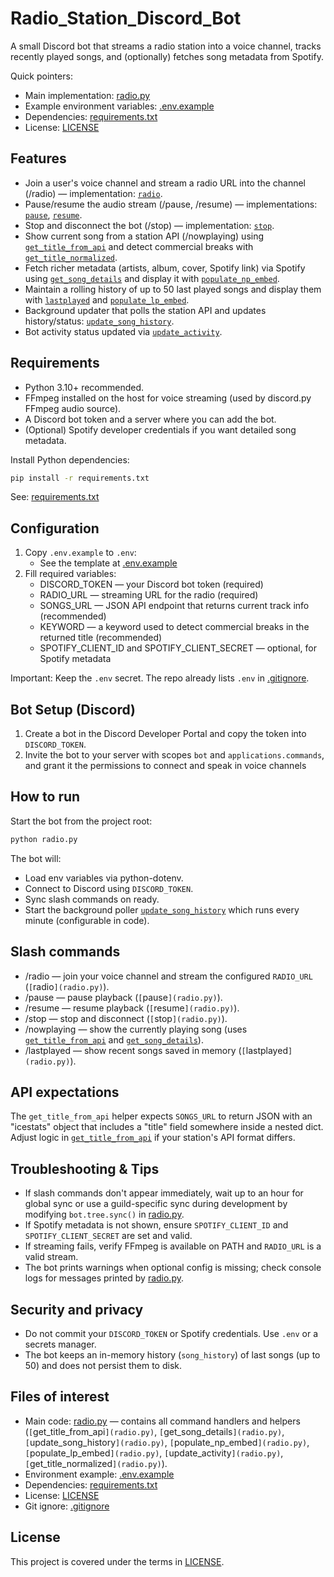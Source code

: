 # Radio_Station_Discord_Bot

A small Discord bot that streams a radio station into a voice channel, tracks recently played songs, and (optionally) fetches song metadata from Spotify.

Quick pointers:
- Main implementation: [radio.py](radio.py)
- Example environment variables: [.env.example](.env.example)
- Dependencies: [requirements.txt](requirements.txt)
- License: [LICENSE](LICENSE)

## Features
- Join a user's voice channel and stream a radio URL into the channel (/radio) — implementation: [`radio`](radio.py).
- Pause/resume the audio stream (/pause, /resume) — implementations: [`pause`](radio.py), [`resume`](radio.py).
- Stop and disconnect the bot (/stop) — implementation: [`stop`](radio.py).
- Show current song from a station API (/nowplaying) using [`get_title_from_api`](radio.py) and detect commercial breaks with [`get_title_normalized`](radio.py).
- Fetch richer metadata (artists, album, cover, Spotify link) via Spotify using [`get_song_details`](radio.py) and display it with [`populate_np_embed`](radio.py).
- Maintain a rolling history of up to 50 last played songs and display them with [`lastplayed`](radio.py) and [`populate_lp_embed`](radio.py).
- Background updater that polls the station API and updates history/status: [`update_song_history`](radio.py).
- Bot activity status updated via [`update_activity`](radio.py).

## Requirements
- Python 3.10+ recommended.
- FFmpeg installed on the host for voice streaming (used by discord.py FFmpeg audio source).
- A Discord bot token and a server where you can add the bot.
- (Optional) Spotify developer credentials if you want detailed song metadata.

Install Python dependencies:
```sh
pip install -r requirements.txt
```
See: [requirements.txt](requirements.txt)

## Configuration
1. Copy `.env.example` to `.env`:
   - See the template at [.env.example](.env.example)
2. Fill required variables:
   - DISCORD_TOKEN — your Discord bot token (required)
   - RADIO_URL — streaming URL for the radio (required)
   - SONGS_URL — JSON API endpoint that returns current track info (recommended)
   - KEYWORD — a keyword used to detect commercial breaks in the returned title (recommended)
   - SPOTIFY_CLIENT_ID and SPOTIFY_CLIENT_SECRET — optional, for Spotify metadata

Important: Keep the `.env` secret. The repo already lists `.env` in [.gitignore](.gitignore).

## Bot Setup (Discord)
1. Create a bot in the Discord Developer Portal and copy the token into `DISCORD_TOKEN`.
3. Invite the bot to your server with scopes `bot` and `applications.commands`, and grant it the permissions to connect and speak in voice channels

## How to run
Start the bot from the project root:
```sh
python radio.py
```
The bot will:
- Load env variables via python-dotenv.
- Connect to Discord using `DISCORD_TOKEN`.
- Sync slash commands on ready.
- Start the background poller [`update_song_history`](radio.py) which runs every minute (configurable in code).

## Slash commands
- /radio — join your voice channel and stream the configured `RADIO_URL` (`[`radio`](radio.py)`).
- /pause — pause playback (`[`pause`](radio.py)`).
- /resume — resume playback (`[`resume`](radio.py)`).
- /stop — stop and disconnect (`[`stop`](radio.py)`).
- /nowplaying — show the currently playing song (uses [`get_title_from_api`](radio.py) and [`get_song_details`](radio.py)).
- /lastplayed — show recent songs saved in memory (`[`lastplayed`](radio.py)`).

## API expectations
The `get_title_from_api` helper expects `SONGS_URL` to return JSON with an "icestats" object that includes a "title" field somewhere inside a nested dict. Adjust logic in [`get_title_from_api`](radio.py) if your station's API format differs.

## Troubleshooting & Tips
- If slash commands don't appear immediately, wait up to an hour for global sync or use a guild-specific sync during development by modifying `bot.tree.sync()` in [radio.py](radio.py).
- If Spotify metadata is not shown, ensure `SPOTIFY_CLIENT_ID` and `SPOTIFY_CLIENT_SECRET` are set and valid.
- If streaming fails, verify FFmpeg is available on PATH and `RADIO_URL` is a valid stream.
- The bot prints warnings when optional config is missing; check console logs for messages printed by [radio.py](radio.py).

## Security and privacy
- Do not commit your `DISCORD_TOKEN` or Spotify credentials. Use `.env` or a secrets manager.
- The bot keeps an in-memory history (`song_history`) of last songs (up to 50) and does not persist them to disk.

## Files of interest
- Main code: [radio.py](radio.py) — contains all command handlers and helpers (`[`get_title_from_api`](radio.py)`, `[`get_song_details`](radio.py)`, `[`update_song_history`](radio.py)`, `[`populate_np_embed`](radio.py)`, `[`populate_lp_embed`](radio.py)`, `[`update_activity`](radio.py)`, `[`get_title_normalized`](radio.py)`).
- Environment example: [.env.example](.env.example)
- Dependencies: [requirements.txt](requirements.txt)
- License: [LICENSE](LICENSE)
- Git ignore: [.gitignore](.gitignore)

## License
This project is covered under the terms in [LICENSE](LICENSE).